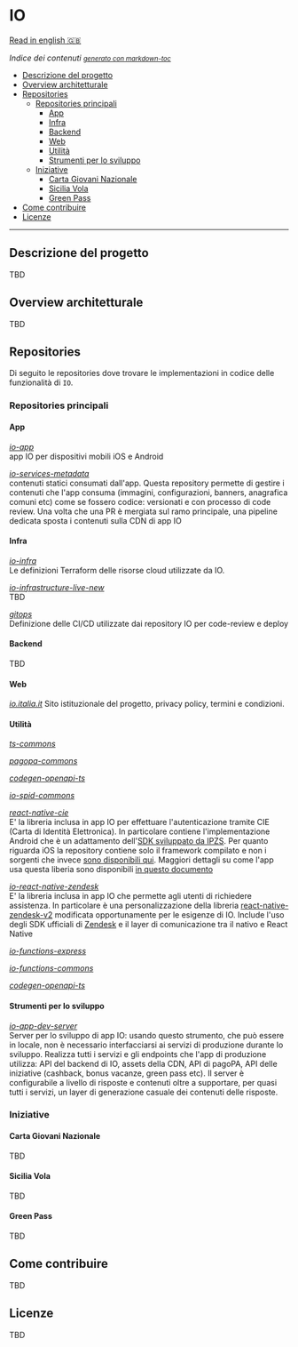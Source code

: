 # IO
[Read in english 🇬🇧](README.en.md)

*Indice dei contenuti* <small><i><a href='http://ecotrust-canada.github.io/markdown-toc/'>generato con markdown-toc</a></i></small>
- [Descrizione del progetto](#descrizione-del-progetto)
- [Overview architetturale](#overview-architetturale)
- [Repositories](#repositories)
  * [Repositories principali](#core-repositories)
    + [App](#app)
    + [Infra](#infra)
    + [Backend](#backend)
    + [Web](#web)
    + [Utilità](#utilities)
    + [Strumenti per lo sviluppo](#developer-tool)
  * [Iniziative](#iniziative)
    + [Carta Giovani Nazionale](#carta-giovani-nazionale)
    + [Sicilia Vola](#sicilia-vola)
    + [Green Pass](#green-pass)
- [Come contribuire](#come-contribuire)
- [Licenze](#licenze)


----

## Descrizione del progetto
TBD
## Overview architetturale
TBD

## Repositories
Di seguito le repositories dove trovare le implementazioni in codice delle funzionalità di `IO`.

### Repositories principali
#### App
*[io-app](https://github.com/pagopa/io-app)* <br/>
app IO per dispositivi mobili iOS e Android

*[io-services-metadata](https://github.com/pagopa/io-services-metadata)* <br/>
contenuti statici consumati dall'app.
Questa repository permette di gestire i contenuti che l'app consuma (immagini, configurazioni, banners, anagrafica comuni etc)
come se fossero codice: versionati e con processo di code review. Una volta che una PR è mergiata sul ramo principale, una pipeline dedicata
sposta i contenuti sulla CDN di app IO

#### Infra
*[io-infra](https://github.com/pagopa/io-infra)* <br/>Le definizioni Terraform delle risorse cloud utilizzate da IO.

*[io-infrastructure-live-new](https://github.com/pagopa/io-infrastructure-live-new)* <br/> TBD

*[gitops](https://github.com/pagopa/gitops)* <br/>Definizione delle CI/CD utilizzate dai repository IO per code-review e deploy
#### Backend
TBD

#### Web
*[io.italia.it](https://github.com/pagopa/io-infra)* Sito istituzionale del progetto, privacy policy, termini e condizioni.

#### Utilità
*[ts-commons](https://github.com/pagopa/ts-commons)*

*[pagopa-commons](https://github.com/pagopa/pagopa-commons)*

*[codegen-openapi-ts](https://github.com/pagopa/codegen-openapi-ts)*

*[io-spid-commons](https://github.com/pagopa/io-spid-commons)*

*[react-native-cie](https://github.com/pagopa/io-cie-sdk)* <br/>
E' la libreria inclusa in app IO per effettuare l'autenticazione tramite CIE (Carta di Identità Elettronica). 
In particolare contiene l'implementazione Android che è un adattamento dell'[SDK sviluppato da IPZS](https://github.com/italia/cieid-android-sdk).
Per quanto riguarda iOS la repository contiene solo il framework compilato e non i sorgenti che invece [sono disponibili qui](https://github.com/pagopa/io-cie-ios-sdk).
Maggiori dettagli su come l'app usa questa liberia sono disponibili [in questo documento](/assets/docs/io-app-cie.pdf)

*[io-react-native-zendesk](https://github.com/pagopa/io-react-native-zendesk)*<br/>
E' la libreria inclusa in app IO che permette agli utenti di richiedere assistenza. In particolare è una personalizzazione della libreria [react-native-zendesk-v2](https://github.com/Saranshmalik/react-native-zendesk)
modificata opportunamente per le esigenze di IO. Include l'uso degli SDK ufficiali di [Zendesk](https://www.zendesk.com/) e il layer di comunicazione tra il nativo e React Native

*[io-functions-express](https://github.com/pagopa/io-functions-express)*

*[io-functions-commons](https://github.com/pagopa/io-functions-commons)*

*[codegen-openapi-ts](https://github.com/pagopa/codegen-openapi-ts)*

#### Strumenti per lo sviluppo
*[io-app-dev-server](https://github.com/pagopa/io-dev-api-server)* <br/>
Server per lo sviluppo di app IO: usando questo strumento, che può essere in locale, non è necessario interfacciarsi ai servizi di produzione durante lo sviluppo.
Realizza tutti i servizi e gli endpoints che l'app di produzione utilizza: API del backend di IO, assets della CDN, API di pagoPA, API delle iniziative (cashback, bonus vacanze, green pass etc).
Il server è configurabile a livello di risposte e contenuti oltre a supportare, per quasi tutti i servizi, un layer di generazione casuale dei contenuti delle risposte.


### Iniziative

#### Carta Giovani Nazionale
TBD
#### Sicilia Vola
TBD
#### Green Pass
TBD

## Come contribuire
TBD

## Licenze
TBD